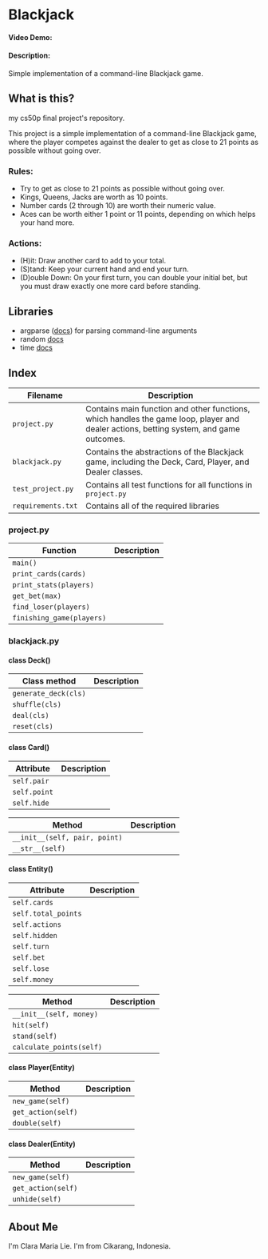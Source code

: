 # Blackjack
#### Video Demo:  <URL HERE>
#### Description:
Simple implementation of a command-line Blackjack game.

## What is this?
my cs50p final project's repository.

This project is a simple implementation of a command-line Blackjack game, where the player competes against the dealer to get as close to 21 points as possible without going over.

### Rules:
- Try to get as close to 21 points as possible without going over.
- Kings, Queens, Jacks are worth as 10 points.
- Number cards (2 through 10) are worth their numeric value.
- Aces can be worth either 1 point or 11 points, depending on which helps your hand more.

### Actions:
- (H)it: Draw another card to add to your total.
- (S)tand: Keep your current hand and end your turn.
- (D)ouble Down: On your first turn, you can double your initial bet, but you must draw exactly one more card before standing.


## Libraries

- argparse ([docs](https://docs.python.org/3/library/argparse.html)) for parsing command-line arguments
- random [docs](https://docs.python.org/3/library/random.html)
- time [docs](https://docs.python.org/3/library/time.html)


## Index
| Filename | Description |
| --- | --- |
| `project.py` | Contains main function and other functions, which handles the game loop, player and dealer actions, betting system, and game outcomes. |
| `blackjack.py` | Contains the abstractions of the Blackjack game, including the Deck, Card, Player, and Dealer classes. |
| `test_project.py` | Contains all test functions for all functions in `project.py` |
| `requirements.txt` | Contains all of the required libraries |

### project.py

| Function | Description |
| --- | --- |
| `main()` |  |
| `print_cards(cards)` |  |
| `print_stats(players)` |  |
| `get_bet(max)` |  |
| `find_loser(players)` |  |
| `finishing_game(players)` |  |

### blackjack.py

#### class Deck()

| Class method | Description |
| --- | --- |
| `generate_deck(cls)` |  |
| `shuffle(cls)` |  |
| `deal(cls)` |  |
| `reset(cls)` |  |

#### class Card()

| Attribute | Description |
| --- | --- |
| `self.pair` |  |
| `self.point` |  |
| `self.hide` |  |


| Method | Description |
| --- | --- |
| `__init__(self, pair, point)` |  |
| `__str__(self)` |  |

#### class Entity()

| Attribute | Description |
| --- | --- |
| `self.cards` |  |
| `self.total_points` |  |
| `self.actions` |  |
| `self.hidden` |  |
| `self.turn` |  |
| `self.bet` |  |
| `self.lose` |  |
| `self.money` |  |


| Method | Description |
| --- | --- |
| `__init__(self, money)` |  |
| `hit(self)` |  |
| `stand(self)` |  |
| `calculate_points(self)` |  |

#### class Player(Entity)

| Method | Description |
| --- | --- |
| `new_game(self)` |  |
| `get_action(self)` |  |
| `double(self)` |  |

#### class Dealer(Entity)

| Method | Description |
| --- | --- |
| `new_game(self)` |  |
| `get_action(self)` |  |
| `unhide(self)` |  |

## About Me

I'm Clara Maria Lie. I'm from Cikarang, Indonesia.